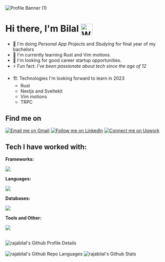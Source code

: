 <meta name="react"/>
<meta name="next"/>
<meta name="vue" />
<meta name="front-end" />
<meta name="back-end" />
<meta name="full-stack"/>

![Profile Banner (1)](https://github.com/rajabilal555/rajabilal555/assets/15360941/cc4e8711-74ea-407d-b3d5-c85d7b4fd3cc)


# Hi there, I'm Bilal <img align=center src="https://user-images.githubusercontent.com/26017543/213809353-c908d93c-3dff-4694-9d13-e0e5cbdb879c.png" alt="Waving Hand" width="36" height="36" /> 

- 🔭 I'm doing _Personal App Projects_ and _Studying_ for final year of my bachelors
- 🔰 I'm currently learning Rust and Vim motions.
- 🌱 I'm looking for good career startup opportunities.
- ⚡ Fun fact: _I've been passionate about tech since the age of 12_

* 🏗 Technologies I'm looking forward to learn in 2023
  - Rust
  - Nextjs and Sveltekit
  - Vim motions
  - TRPC


## Find me on

<p align="left">
  <a href="mailto:rajabilal555@gmail.com"><img title="Email me on Gmail" src="https://img.shields.io/badge/Gmail-D14836?style=for-the-badge&logo=gmail&logoColor=white"/></a>
  <a href="https://linkedin.com/in/bilalraja555/"><img title="Follow me on LinkedIn" src="https://img.shields.io/badge/LinkedIn-0077B5?style=for-the-badge&logo=linkedin&logoColor=white"/></a>
  <a href="https://www.upwork.com/freelancers/~017cda454e7f90aed6"><img title="Connect me on Upwork" src="https://img.shields.io/badge/Upwork-6FDA44?style=for-the-badge&logo=Upwork&logoColor=white"/></a>
<!--   <a href="https://play.google.com/store/apps/dev?id=7096445146314947153"><img title="Find me on Playstore" src="https://img.shields.io/badge/PlayStore-414141?style=for-the-badge&logo=googleplay&logoColor=white"/></a> -->
</p>


## Tech I have worked with:

**Frameworks:**

<img src="https://skillicons.dev/icons?perline=12&i=laravel,flutter,react,nextjs,express,electron,nodejs,tailwind,bootstrap">

**Languages:**

<img src="https://skillicons.dev/icons?perline=12&i=php,dart,javascript,typescript,python,c">

**Databases:**

<img src="https://skillicons.dev/icons?perline=12&i=mysql,mongodb">

**Tools and Other:**

<img src="https://skillicons.dev/icons?perline=12&i=vscode,git,postman,linux,figma,firebase,docker,discord">

<br />
<br />
<!-- <p align="center"> -->
<p>
    <img alt="rajabilal's Github Profile Details" src="https://github-profile-summary-cards.vercel.app/api/cards/profile-details?username=rajabilal555&theme=github_dark" /><br>
    <br>
    <img alt="rajabilal's Github Repo Languages" src="https://github-profile-summary-cards.vercel.app/api/cards/repos-per-language?username=rajabilal555&theme=github_dark" />
    <img  alt="rajabilal's Github Stats" src="https://github-profile-summary-cards.vercel.app/api/cards/stats?username=rajabilal555&theme=github_dark" />
</p>

